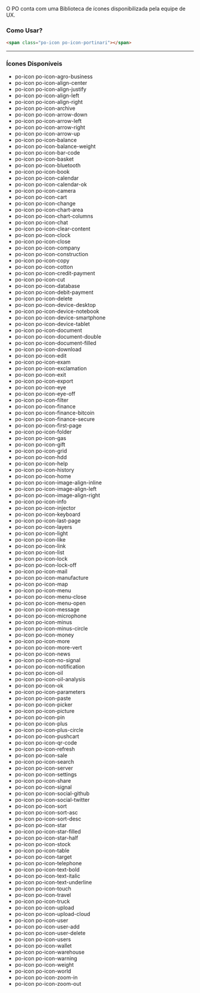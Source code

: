 [comment]: # (GENERATED BY ICON GENERATOR)
[comment]: # (@label Biblioteca de ícones)
[comment]: # (@link guides/icons)

O PO conta com uma Biblioteca de ícones disponibilizada pela equipe de UX.

### Como Usar?

``` html
<span class="po-icon po-icon-portinari"></span>
```

<span style="font-size:50px;" class="po-icon po-icon-portinari po-icon-sample"></span>

----------------------------------------

### Ícones Disponíveis

<ul class="po-icon-list">

  <li>
    <a>
      <span class="po-icon po-icon-agro-business"></span>
      <span>po-icon po-icon-agro-business</span>
    </a>
  </li>

  <li>
    <a>
      <span class="po-icon po-icon-align-center"></span>
      <span>po-icon po-icon-align-center</span>
    </a>
  </li>

  <li>
    <a>
      <span class="po-icon po-icon-align-justify"></span>
      <span>po-icon po-icon-align-justify</span>
    </a>
  </li>

  <li>
    <a>
      <span class="po-icon po-icon-align-left"></span>
      <span>po-icon po-icon-align-left</span>
    </a>
  </li>

  <li>
    <a>
      <span class="po-icon po-icon-align-right"></span>
      <span>po-icon po-icon-align-right</span>
    </a>
  </li>

  <li>
    <a>
      <span class="po-icon po-icon-archive"></span>
      <span>po-icon po-icon-archive</span>
    </a>
  </li>

  <li>
    <a>
      <span class="po-icon po-icon-arrow-down"></span>
      <span>po-icon po-icon-arrow-down</span>
    </a>
  </li>

  <li>
    <a>
      <span class="po-icon po-icon-arrow-left"></span>
      <span>po-icon po-icon-arrow-left</span>
    </a>
  </li>

  <li>
    <a>
      <span class="po-icon po-icon-arrow-right"></span>
      <span>po-icon po-icon-arrow-right</span>
    </a>
  </li>

  <li>
    <a>
      <span class="po-icon po-icon-arrow-up"></span>
      <span>po-icon po-icon-arrow-up</span>
    </a>
  </li>

  <li>
    <a>
      <span class="po-icon po-icon-balance"></span>
      <span>po-icon po-icon-balance</span>
    </a>
  </li>

  <li>
    <a>
      <span class="po-icon po-icon-balance-weight"></span>
      <span>po-icon po-icon-balance-weight</span>
    </a>
  </li>

  <li>
    <a>
      <span class="po-icon po-icon-bar-code"></span>
      <span>po-icon po-icon-bar-code</span>
    </a>
  </li>

  <li>
    <a>
      <span class="po-icon po-icon-basket"></span>
      <span>po-icon po-icon-basket</span>
    </a>
  </li>

  <li>
    <a>
      <span class="po-icon po-icon-bluetooth"></span>
      <span>po-icon po-icon-bluetooth</span>
    </a>
  </li>

  <li>
    <a>
      <span class="po-icon po-icon-book"></span>
      <span>po-icon po-icon-book</span>
    </a>
  </li>

  <li>
    <a>
      <span class="po-icon po-icon-calendar"></span>
      <span>po-icon po-icon-calendar</span>
    </a>
  </li>

  <li>
    <a>
      <span class="po-icon po-icon-calendar-ok"></span>
      <span>po-icon po-icon-calendar-ok</span>
    </a>
  </li>

  <li>
    <a>
      <span class="po-icon po-icon-camera"></span>
      <span>po-icon po-icon-camera</span>
    </a>
  </li>

  <li>
    <a>
      <span class="po-icon po-icon-cart"></span>
      <span>po-icon po-icon-cart</span>
    </a>
  </li>

  <li>
    <a>
      <span class="po-icon po-icon-change"></span>
      <span>po-icon po-icon-change</span>
    </a>
  </li>

  <li>
    <a>
      <span class="po-icon po-icon-chart-area"></span>
      <span>po-icon po-icon-chart-area</span>
    </a>
  </li>

  <li>
    <a>
      <span class="po-icon po-icon-chart-columns"></span>
      <span>po-icon po-icon-chart-columns</span>
    </a>
  </li>

  <li>
    <a>
      <span class="po-icon po-icon-chat"></span>
      <span>po-icon po-icon-chat</span>
    </a>
  </li>

  <li>
    <a>
      <span class="po-icon po-icon-clear-content"></span>
      <span>po-icon po-icon-clear-content</span>
    </a>
  </li>

  <li>
    <a>
      <span class="po-icon po-icon-clock"></span>
      <span>po-icon po-icon-clock</span>
    </a>
  </li>

  <li>
    <a>
      <span class="po-icon po-icon-close"></span>
      <span>po-icon po-icon-close</span>
    </a>
  </li>

  <li>
    <a>
      <span class="po-icon po-icon-company"></span>
      <span>po-icon po-icon-company</span>
    </a>
  </li>

  <li>
    <a>
      <span class="po-icon po-icon-construction"></span>
      <span>po-icon po-icon-construction</span>
    </a>
  </li>

  <li>
    <a>
      <span class="po-icon po-icon-copy"></span>
      <span>po-icon po-icon-copy</span>
    </a>
  </li>

  <li>
    <a>
      <span class="po-icon po-icon-cotton"></span>
      <span>po-icon po-icon-cotton</span>
    </a>
  </li>

  <li>
    <a>
      <span class="po-icon po-icon-credit-payment"></span>
      <span>po-icon po-icon-credit-payment</span>
    </a>
  </li>

  <li>
    <a>
      <span class="po-icon po-icon-cut"></span>
      <span>po-icon po-icon-cut</span>
    </a>
  </li>

  <li>
    <a>
      <span class="po-icon po-icon-database"></span>
      <span>po-icon po-icon-database</span>
    </a>
  </li>

  <li>
    <a>
      <span class="po-icon po-icon-debit-payment"></span>
      <span>po-icon po-icon-debit-payment</span>
    </a>
  </li>

  <li>
    <a>
      <span class="po-icon po-icon-delete"></span>
      <span>po-icon po-icon-delete</span>
    </a>
  </li>

  <li>
    <a>
      <span class="po-icon po-icon-device-desktop"></span>
      <span>po-icon po-icon-device-desktop</span>
    </a>
  </li>

  <li>
    <a>
      <span class="po-icon po-icon-device-notebook"></span>
      <span>po-icon po-icon-device-notebook</span>
    </a>
  </li>

  <li>
    <a>
      <span class="po-icon po-icon-device-smartphone"></span>
      <span>po-icon po-icon-device-smartphone</span>
    </a>
  </li>

  <li>
    <a>
      <span class="po-icon po-icon-device-tablet"></span>
      <span>po-icon po-icon-device-tablet</span>
    </a>
  </li>

  <li>
    <a>
      <span class="po-icon po-icon-document"></span>
      <span>po-icon po-icon-document</span>
    </a>
  </li>

  <li>
    <a>
      <span class="po-icon po-icon-document-double"></span>
      <span>po-icon po-icon-document-double</span>
    </a>
  </li>

  <li>
    <a>
      <span class="po-icon po-icon-document-filled"></span>
      <span>po-icon po-icon-document-filled</span>
    </a>
  </li>

  <li>
    <a>
      <span class="po-icon po-icon-download"></span>
      <span>po-icon po-icon-download</span>
    </a>
  </li>

  <li>
    <a>
      <span class="po-icon po-icon-edit"></span>
      <span>po-icon po-icon-edit</span>
    </a>
  </li>

  <li>
    <a>
      <span class="po-icon po-icon-exam"></span>
      <span>po-icon po-icon-exam</span>
    </a>
  </li>

  <li>
    <a>
      <span class="po-icon po-icon-exclamation"></span>
      <span>po-icon po-icon-exclamation</span>
    </a>
  </li>

  <li>
    <a>
      <span class="po-icon po-icon-exit"></span>
      <span>po-icon po-icon-exit</span>
    </a>
  </li>

  <li>
    <a>
      <span class="po-icon po-icon-export"></span>
      <span>po-icon po-icon-export</span>
    </a>
  </li>

  <li>
    <a>
      <span class="po-icon po-icon-eye"></span>
      <span>po-icon po-icon-eye</span>
    </a>
  </li>

  <li>
    <a>
      <span class="po-icon po-icon-eye-off"></span>
      <span>po-icon po-icon-eye-off</span>
    </a>
  </li>

  <li>
    <a>
      <span class="po-icon po-icon-filter"></span>
      <span>po-icon po-icon-filter</span>
    </a>
  </li>

  <li>
    <a>
      <span class="po-icon po-icon-finance"></span>
      <span>po-icon po-icon-finance</span>
    </a>
  </li>

  <li>
    <a>
      <span class="po-icon po-icon-finance-bitcoin"></span>
      <span>po-icon po-icon-finance-bitcoin</span>
    </a>
  </li>

  <li>
    <a>
      <span class="po-icon po-icon-finance-secure"></span>
      <span>po-icon po-icon-finance-secure</span>
    </a>
  </li>

  <li>
    <a>
      <span class="po-icon po-icon-first-page"></span>
      <span>po-icon po-icon-first-page</span>
    </a>
  </li>

  <li>
    <a>
      <span class="po-icon po-icon-folder"></span>
      <span>po-icon po-icon-folder</span>
    </a>
  </li>

  <li>
    <a>
      <span class="po-icon po-icon-gas"></span>
      <span>po-icon po-icon-gas</span>
    </a>
  </li>

  <li>
    <a>
      <span class="po-icon po-icon-gift"></span>
      <span>po-icon po-icon-gift</span>
    </a>
  </li>

  <li>
    <a>
      <span class="po-icon po-icon-grid"></span>
      <span>po-icon po-icon-grid</span>
    </a>
  </li>

  <li>
    <a>
      <span class="po-icon po-icon-hdd"></span>
      <span>po-icon po-icon-hdd</span>
    </a>
  </li>

  <li>
    <a>
      <span class="po-icon po-icon-help"></span>
      <span>po-icon po-icon-help</span>
    </a>
  </li>

  <li>
    <a>
      <span class="po-icon po-icon-history"></span>
      <span>po-icon po-icon-history</span>
    </a>
  </li>

  <li>
    <a>
      <span class="po-icon po-icon-home"></span>
      <span>po-icon po-icon-home</span>
    </a>
  </li>

  <li>
    <a>
      <span class="po-icon po-icon-image-align-inline"></span>
      <span>po-icon po-icon-image-align-inline</span>
    </a>
  </li>

  <li>
    <a>
      <span class="po-icon po-icon-image-align-left"></span>
      <span>po-icon po-icon-image-align-left</span>
    </a>
  </li>

  <li>
    <a>
      <span class="po-icon po-icon-image-align-right"></span>
      <span>po-icon po-icon-image-align-right</span>
    </a>
  </li>

  <li>
    <a>
      <span class="po-icon po-icon-info"></span>
      <span>po-icon po-icon-info</span>
    </a>
  </li>

  <li>
    <a>
      <span class="po-icon po-icon-injector"></span>
      <span>po-icon po-icon-injector</span>
    </a>
  </li>

  <li>
    <a>
      <span class="po-icon po-icon-keyboard"></span>
      <span>po-icon po-icon-keyboard</span>
    </a>
  </li>

  <li>
    <a>
      <span class="po-icon po-icon-last-page"></span>
      <span>po-icon po-icon-last-page</span>
    </a>
  </li>

  <li>
    <a>
      <span class="po-icon po-icon-layers"></span>
      <span>po-icon po-icon-layers</span>
    </a>
  </li>

  <li>
    <a>
      <span class="po-icon po-icon-light"></span>
      <span>po-icon po-icon-light</span>
    </a>
  </li>

  <li>
    <a>
      <span class="po-icon po-icon-like"></span>
      <span>po-icon po-icon-like</span>
    </a>
  </li>

  <li>
    <a>
      <span class="po-icon po-icon-link"></span>
      <span>po-icon po-icon-link</span>
    </a>
  </li>

  <li>
    <a>
      <span class="po-icon po-icon-list"></span>
      <span>po-icon po-icon-list</span>
    </a>
  </li>

  <li>
    <a>
      <span class="po-icon po-icon-lock"></span>
      <span>po-icon po-icon-lock</span>
    </a>
  </li>

  <li>
    <a>
      <span class="po-icon po-icon-lock-off"></span>
      <span>po-icon po-icon-lock-off</span>
    </a>
  </li>

  <li>
    <a>
      <span class="po-icon po-icon-mail"></span>
      <span>po-icon po-icon-mail</span>
    </a>
  </li>

  <li>
    <a>
      <span class="po-icon po-icon-manufacture"></span>
      <span>po-icon po-icon-manufacture</span>
    </a>
  </li>

  <li>
    <a>
      <span class="po-icon po-icon-map"></span>
      <span>po-icon po-icon-map</span>
    </a>
  </li>

  <li>
    <a>
      <span class="po-icon po-icon-menu"></span>
      <span>po-icon po-icon-menu</span>
    </a>
  </li>

  <li>
    <a>
      <span class="po-icon po-icon-menu-close"></span>
      <span>po-icon po-icon-menu-close</span>
    </a>
  </li>

  <li>
    <a>
      <span class="po-icon po-icon-menu-open"></span>
      <span>po-icon po-icon-menu-open</span>
    </a>
  </li>

  <li>
    <a>
      <span class="po-icon po-icon-message"></span>
      <span>po-icon po-icon-message</span>
    </a>
  </li>

  <li>
    <a>
      <span class="po-icon po-icon-microphone"></span>
      <span>po-icon po-icon-microphone</span>
    </a>
  </li>

  <li>
    <a>
      <span class="po-icon po-icon-minus"></span>
      <span>po-icon po-icon-minus</span>
    </a>
  </li>

  <li>
    <a>
      <span class="po-icon po-icon-minus-circle"></span>
      <span>po-icon po-icon-minus-circle</span>
    </a>
  </li>

  <li>
    <a>
      <span class="po-icon po-icon-money"></span>
      <span>po-icon po-icon-money</span>
    </a>
  </li>

  <li>
    <a>
      <span class="po-icon po-icon-more"></span>
      <span>po-icon po-icon-more</span>
    </a>
  </li>

  <li>
    <a>
      <span class="po-icon po-icon-more-vert"></span>
      <span>po-icon po-icon-more-vert</span>
    </a>
  </li>

  <li>
    <a>
      <span class="po-icon po-icon-news"></span>
      <span>po-icon po-icon-news</span>
    </a>
  </li>

  <li>
    <a>
      <span class="po-icon po-icon-no-signal"></span>
      <span>po-icon po-icon-no-signal</span>
    </a>
  </li>

  <li>
    <a>
      <span class="po-icon po-icon-notification"></span>
      <span>po-icon po-icon-notification</span>
    </a>
  </li>

  <li>
    <a>
      <span class="po-icon po-icon-oil"></span>
      <span>po-icon po-icon-oil</span>
    </a>
  </li>

  <li>
    <a>
      <span class="po-icon po-icon-oil-analysis"></span>
      <span>po-icon po-icon-oil-analysis</span>
    </a>
  </li>

  <li>
    <a>
      <span class="po-icon po-icon-ok"></span>
      <span>po-icon po-icon-ok</span>
    </a>
  </li>

  <li>
    <a>
      <span class="po-icon po-icon-parameters"></span>
      <span>po-icon po-icon-parameters</span>
    </a>
  </li>

  <li>
    <a>
      <span class="po-icon po-icon-paste"></span>
      <span>po-icon po-icon-paste</span>
    </a>
  </li>

  <li>
    <a>
      <span class="po-icon po-icon-picker"></span>
      <span>po-icon po-icon-picker</span>
    </a>
  </li>

  <li>
    <a>
      <span class="po-icon po-icon-picture"></span>
      <span>po-icon po-icon-picture</span>
    </a>
  </li>

  <li>
    <a>
      <span class="po-icon po-icon-pin"></span>
      <span>po-icon po-icon-pin</span>
    </a>
  </li>

  <li>
    <a>
      <span class="po-icon po-icon-plus"></span>
      <span>po-icon po-icon-plus</span>
    </a>
  </li>

  <li>
    <a>
      <span class="po-icon po-icon-plus-circle"></span>
      <span>po-icon po-icon-plus-circle</span>
    </a>
  </li>

  <li>
    <a>
      <span class="po-icon po-icon-pushcart"></span>
      <span>po-icon po-icon-pushcart</span>
    </a>
  </li>

  <li>
    <a>
      <span class="po-icon po-icon-qr-code"></span>
      <span>po-icon po-icon-qr-code</span>
    </a>
  </li>

  <li>
    <a>
      <span class="po-icon po-icon-refresh"></span>
      <span>po-icon po-icon-refresh</span>
    </a>
  </li>

  <li>
    <a>
      <span class="po-icon po-icon-sale"></span>
      <span>po-icon po-icon-sale</span>
    </a>
  </li>

  <li>
    <a>
      <span class="po-icon po-icon-search"></span>
      <span>po-icon po-icon-search</span>
    </a>
  </li>

  <li>
    <a>
      <span class="po-icon po-icon-server"></span>
      <span>po-icon po-icon-server</span>
    </a>
  </li>

  <li>
    <a>
      <span class="po-icon po-icon-settings"></span>
      <span>po-icon po-icon-settings</span>
    </a>
  </li>

  <li>
    <a>
      <span class="po-icon po-icon-share"></span>
      <span>po-icon po-icon-share</span>
    </a>
  </li>

  <li>
    <a>
      <span class="po-icon po-icon-signal"></span>
      <span>po-icon po-icon-signal</span>
    </a>
  </li>

  <li>
    <a>
      <span class="po-icon po-icon-social-github"></span>
      <span>po-icon po-icon-social-github</span>
    </a>
  </li>

  <li>
    <a>
      <span class="po-icon po-icon-social-twitter"></span>
      <span>po-icon po-icon-social-twitter</span>
    </a>
  </li>

  <li>
    <a>
      <span class="po-icon po-icon-sort"></span>
      <span>po-icon po-icon-sort</span>
    </a>
  </li>

  <li>
    <a>
      <span class="po-icon po-icon-sort-asc"></span>
      <span>po-icon po-icon-sort-asc</span>
    </a>
  </li>

  <li>
    <a>
      <span class="po-icon po-icon-sort-desc"></span>
      <span>po-icon po-icon-sort-desc</span>
    </a>
  </li>

  <li>
    <a>
      <span class="po-icon po-icon-star"></span>
      <span>po-icon po-icon-star</span>
    </a>
  </li>

  <li>
    <a>
      <span class="po-icon po-icon-star-filled"></span>
      <span>po-icon po-icon-star-filled</span>
    </a>
  </li>

  <li>
    <a>
      <span class="po-icon po-icon-star-half"></span>
      <span>po-icon po-icon-star-half</span>
    </a>
  </li>

  <li>
    <a>
      <span class="po-icon po-icon-stock"></span>
      <span>po-icon po-icon-stock</span>
    </a>
  </li>

  <li>
    <a>
      <span class="po-icon po-icon-table"></span>
      <span>po-icon po-icon-table</span>
    </a>
  </li>

  <li>
    <a>
      <span class="po-icon po-icon-target"></span>
      <span>po-icon po-icon-target</span>
    </a>
  </li>

  <li>
    <a>
      <span class="po-icon po-icon-telephone"></span>
      <span>po-icon po-icon-telephone</span>
    </a>
  </li>

  <li>
    <a>
      <span class="po-icon po-icon-text-bold"></span>
      <span>po-icon po-icon-text-bold</span>
    </a>
  </li>

  <li>
    <a>
      <span class="po-icon po-icon-text-italic"></span>
      <span>po-icon po-icon-text-italic</span>
    </a>
  </li>

  <li>
    <a>
      <span class="po-icon po-icon-text-underline"></span>
      <span>po-icon po-icon-text-underline</span>
    </a>
  </li>

  <li>
    <a>
      <span class="po-icon po-icon-touch"></span>
      <span>po-icon po-icon-touch</span>
    </a>
  </li>

  <li>
    <a>
      <span class="po-icon po-icon-travel"></span>
      <span>po-icon po-icon-travel</span>
    </a>
  </li>

  <li>
    <a>
      <span class="po-icon po-icon-truck"></span>
      <span>po-icon po-icon-truck</span>
    </a>
  </li>

  <li>
    <a>
      <span class="po-icon po-icon-upload"></span>
      <span>po-icon po-icon-upload</span>
    </a>
  </li>

  <li>
    <a>
      <span class="po-icon po-icon-upload-cloud"></span>
      <span>po-icon po-icon-upload-cloud</span>
    </a>
  </li>

  <li>
    <a>
      <span class="po-icon po-icon-user"></span>
      <span>po-icon po-icon-user</span>
    </a>
  </li>

  <li>
    <a>
      <span class="po-icon po-icon-user-add"></span>
      <span>po-icon po-icon-user-add</span>
    </a>
  </li>

  <li>
    <a>
      <span class="po-icon po-icon-user-delete"></span>
      <span>po-icon po-icon-user-delete</span>
    </a>
  </li>

  <li>
    <a>
      <span class="po-icon po-icon-users"></span>
      <span>po-icon po-icon-users</span>
    </a>
  </li>

  <li>
    <a>
      <span class="po-icon po-icon-wallet"></span>
      <span>po-icon po-icon-wallet</span>
    </a>
  </li>

  <li>
    <a>
      <span class="po-icon po-icon-warehouse"></span>
      <span>po-icon po-icon-warehouse</span>
    </a>
  </li>

  <li>
    <a>
      <span class="po-icon po-icon-warning"></span>
      <span>po-icon po-icon-warning</span>
    </a>
  </li>

  <li>
    <a>
      <span class="po-icon po-icon-weight"></span>
      <span>po-icon po-icon-weight</span>
    </a>
  </li>

  <li>
    <a>
      <span class="po-icon po-icon-world"></span>
      <span>po-icon po-icon-world</span>
    </a>
  </li>

  <li>
    <a>
      <span class="po-icon po-icon-zoom-in"></span>
      <span>po-icon po-icon-zoom-in</span>
    </a>
  </li>

  <li>
    <a>
      <span class="po-icon po-icon-zoom-out"></span>
      <span>po-icon po-icon-zoom-out</span>
    </a>
  </li>

</ul>
